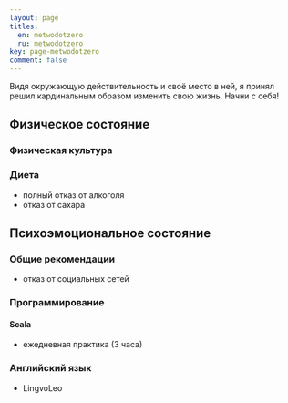 ```yaml
---
layout: page
titles:  
  en: metwodotzero
  ru: metwodotzero
key: page-metwodotzero
comment: false
---
```


Видя окружающую действительность и своё место в ней, я принял решил кардинальным образом изменить свою жизнь. Начни с себя!

## Физическое состояние
### Физическая культура

### Диета
- полный отказ от алкоголя
- отказ от сахара

## Психоэмоциональное состояние

### Общие рекомендации
- отказ от социальных сетей

### Программирование

#### Scala
- ежедневная практика (3 часа)

### Английский язык
- LingvoLeo